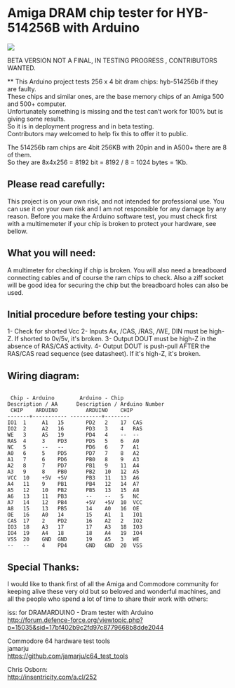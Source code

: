 # Amiga DRAM chip tester for HYB-514256B with Arduino

![](img/arduino.jpg)

BETA VERSION NOT A FINAL, IN TESTING PROGRESS , CONTRIBUTORS WANTED. 

** This Arduino project tests 256 x 4 bit dram chips: hyb-514256b if they are faulty.  
These chips and similar ones, are the base memory chips of an Amiga 500 and 500+ computer.  
Unfortunately something is missing and the test can’t work for 100% but is giving some results.  
So it is in deployment progress and in beta testing.  
Contributors may welcomed to help fix this to offer it to public.  


The 514256b ram chips are 4bit 256KB with 20pin and in A500+ there are 8 of them.  
So they are 8x4x256 = 8192 bit = 8192 / 8 = 1024 bytes = 1Kb.  
  
## Please read carefully:
This project is on your own risk, and not intended for professional use.
You can use it on your own risk and I am not responsible for any damage by any reason.
Before you make the Arduino software test, you must check first with a multimemeter if your chip is broken to protect your hardware, see bellow.

## What you will need:
A multimeter for checking if chip is broken.
You will also need a breadboard connecting cables and of course the ram chips to check.
Also a ziff socket will be good idea for securing the chip but the breadboard holes can also be used.

## Initial procedure before testing your chips:
 1- Check for shorted Vcc
 2- Inputs Ax, /CAS, /RAS, /WE, DIN must be high-Z. If shorted to 0v/5v,	it's broken.
 3- Output DOUT must be high-Z in the absence of RAS/CAS activity.
 4- Output DOUT is push-pull AFTER the RAS/CAS read sequence (see datasheet). If it's high-Z, it's broken.

##				Wiring diagram:
```

 Chip - Arduino		   Arduino - Chip
Description / AA	  Description / Arduino Number  
 CHIP	 ARDUINO	     ARDUINO	CHIP  
-------+-----------	----------+--------  
IO1  1     A1   15       PD2   2    17  CAS  
IO2  2     A2   16       PD3   3    4   RAS  
WE   3     A5   19       PD4   4    --  --  
RAS  4     3    PD3      PD5   5    6   A0  
NC   5     --   --       PD6   6    7   A1  
A0   6     5    PD5      PD7   7    8   A2  
A1   7     6    PD6      PB0   8    9   A3  
A2   8     7    PD7      PB1   9    11  A4  
A3   9     8    PB0      PB2   10   12  A5  
VCC  10    +5V  +5V      PB3   11   13  A6  
A4   11    9    PB1      PB4   12   14  A7  
A5   12    10   PB2      PB5   13   15  A8  
A6   13    11   PB3      --    --   5   NC  
A7   14    12   PB4      +5V   +5V  10  VCC  
A8   15    13   PB5      14    A0   16  OE  
OE   16    A0   14       15    A1   1   IO1  
CAS  17    2    PD2      16    A2   2   IO2  
IO3  18    A3   17       17    A3   18  IO3  
IO4  19    A4   18       18    A4   19  IO4  
VSS  20    GND  GND      19    A5   3   WE  
--   --    4    PD4      GND   GND  20  VSS  
```  
  
## Special Thanks:
I would like to thank first of all the Amiga and Commodore community for keeping alive these very old but so beloved and wonderful machines, and all the people who spend a lot of time to share their work with others:  

  
iss: for DRAMARDUINO - Dram tester with Arduino  
http://forum.defence-force.org/viewtopic.php?p=15035&sid=17bf402b9c2fd97c8779668b8dde2044  
  
  
Commodore 64 hardware test tools  
jamarju  
https://github.com/jamarju/c64_test_tools  
  
  
Chris Osborn:  
http://insentricity.com/a.cl/252
